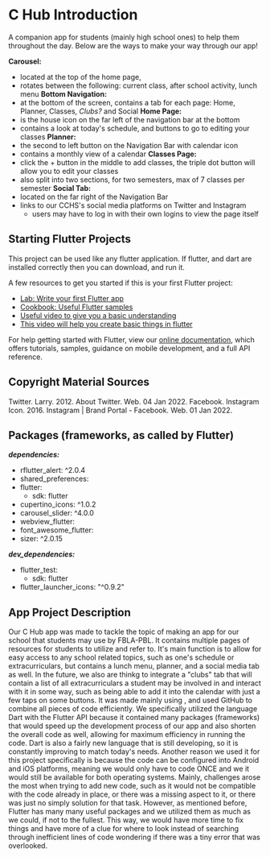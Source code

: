 # C Hub Introduction

A companion app for students (mainly high school ones) to help them throughout the day. Below are the ways to make your way through our app!

**Carousel:**
  - located at the top of the home page, 
  - rotates between the following: current class, after school activity, lunch menu
**Bottom Navigation:**
  - at the bottom of the screen, contains a tab for each page: Home, Planner, Classes, _Clubs?_ and Social
**Home Page:**
  - is the house icon on the far left of the navigation bar at the bottom
  - contains a look at today's schedule, and buttons to go to editing your classes
**Planner:**
  - the second to left button on the Navigation Bar with calendar icon
  - contains a monthly view of a calendar
**Classes Page:**
  - click the + button in the middle to add classes, the triple dot button will allow you to edit your classes
  - also split into two sections, for two semesters, max of 7 classes per semester
**Social Tab:**
  - located on the far right of the Navigation Bar
  - links to our CCHS's social media platforms on Twitter and Instagram
    - users may have to log in with their own logins to view the page itself


## Starting Flutter Projects

This project can be used like any flutter application. If flutter, and dart are installed correctly then you can download, and run it.

A few resources to get you started if this is your first Flutter project:

- [Lab: Write your first Flutter app](https://flutter.dev/docs/get-started/codelab)
- [Cookbook: Useful Flutter samples](https://flutter.dev/docs/cookbook)
- [Useful video to give you a basic understanding](https://www.youtube.com/watch?v=1xipg02Wu8s)
- [This video will help you create basic things in flutter](https://www.youtube.com/watch?v=7JdcGBSWo50)

For help getting started with Flutter, view our
[online documentation](https://flutter.dev/docs), which offers tutorials,
samples, guidance on mobile development, and a full API reference.


## Copyright Material Sources

  Twitter. Larry. 2012. About Twitter. Web. 04 Jan 2022.
  Facebook. Instagram Icon. 2016. Instagram | Brand Portal - Facebook. Web. 01 Jan 2022. 


## Packages (frameworks, as called by Flutter)

___dependencies:___
- rflutter_alert: ^2.0.4
- shared_preferences:
- flutter:
    - sdk: flutter
- cupertino_icons: ^1.0.2
- carousel_slider: ^4.0.0
- webview_flutter:
- font_awesome_flutter:
- sizer: ^2.0.15

___dev_dependencies:___
- flutter_test:
    - sdk: flutter
- flutter_launcher_icons: "^0.9.2"


## App Project Description

Our C Hub app was made to tackle the topic of making an app for our school that students may use by FBLA-PBL. It contains multiple pages of resources for students to utilize and refer to. It's main function is to allow for easy access to any school related topics, such as one's schedule or extracurriculars, but contains a lunch menu, planner, and a social media tab as well. In the future, we also are thinkg to integrate a "clubs" tab that will contain a list of all extracurriculars a student may be involved in and interact with it in some way, such as being able to add it into the calendar with just a few taps on some buttons. 
It was made mainly using <insert IDEs>, and used GitHub to combine all pieces of code efficiently. We specifically utilized the language Dart with the Flutter API because it contained many packages (frameworks) that would speed up the development process of our app and also shorten the overall code as well, allowing for maximum efficiency in running the code. Dart is also a fairly new language that is still developing, so it is constantly improving to match today's needs. Another reason we used it for this project specifically is because the code can be configured into Android and iOS platforms, meaning we would only have to code ONCE and we it would still be available for both operating systems. 
Mainly, challenges arose the most when trying to add new code, such as it would not be compatible with the code already in place, or there was a missing aspect to it, or there was just no simply solution for that task. However, as mentioned before, Flutter has many many useful packages and we utilized them as much as we could, if not to the fullest. This way, we would have more time to fix things and have more of a clue for where to look instead of searching through inefficient lines of code wondering if there was a tiny error that was overlooked. 
